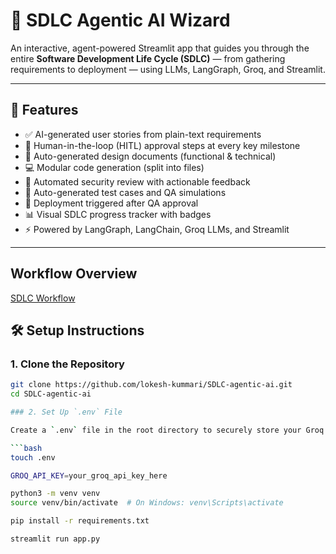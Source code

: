 # 🤖 SDLC Agentic AI Wizard

An interactive, agent-powered Streamlit app that guides you through the entire **Software Development Life Cycle (SDLC)** — from gathering requirements to deployment — using LLMs, LangGraph, Groq, and Streamlit.

---

## 🚀 Features

- ✅ AI-generated user stories from plain-text requirements
- 🧠 Human-in-the-loop (HITL) approval steps at every key milestone
- 📝 Auto-generated design documents (functional & technical)
- 💻 Modular code generation (split into files)
- 🔐 Automated security review with actionable feedback
- 🧪 Auto-generated test cases and QA simulations
- 🚀 Deployment triggered after QA approval
- 📊 Visual SDLC progress tracker with badges
- ⚡ Powered by LangGraph, LangChain, Groq LLMs, and Streamlit

---

## Workflow Overview

[SDLC Workflow](workflow.png)


## 🛠️ Setup Instructions

### 1. Clone the Repository

```bash
git clone https://github.com/lokesh-kummari/SDLC-agentic-ai.git
cd SDLC-agentic-ai

### 2. Set Up `.env` File

Create a `.env` file in the root directory to securely store your Groq API key.

```bash
touch .env

GROQ_API_KEY=your_groq_api_key_here

python3 -m venv venv
source venv/bin/activate  # On Windows: venv\Scripts\activate

pip install -r requirements.txt

streamlit run app.py
